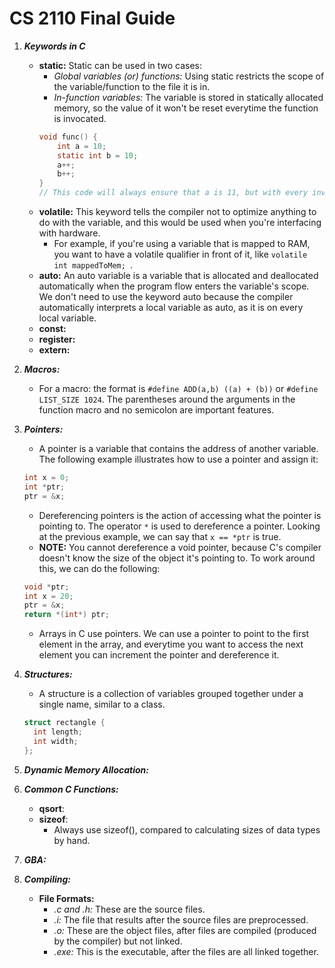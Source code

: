 # CS 2110 Final Guide
1. ***Keywords in C***
   * **static:** Static can be used in two cases:
       * *Global variables (or) functions:* Using static restricts the scope of the variable/function to the file it is in.
       * *In-function variables:* The variable is stored in statically allocated memory, so the value of it won't be reset everytime the function is invocated.
       ```c
       void func() {
           int a = 10;
           static int b = 10;
           a++;
           b++;
       }
       // This code will always ensure that a is 11, but with every invocation of func(), b increases one.
       ```
   * **volatile:** This keyword tells the compiler not to optimize anything to do with the variable, and this would be used when you're interfacing with hardware.
       * For example, if you're using a variable that is mapped to RAM, you want to have a volatile qualifier in front of it, like ```volatile int mappedToMem; ```.
   * **auto:** An auto variable is a variable that is allocated and deallocated automatically when the program flow enters the variable's scope. We don't need to use the keyword auto because the compiler automatically interprets a local variable as auto, as it is on every local variable.
   * **const:**
   * **register:**
   * **extern:**
   
2. ***Macros:***
    * For a macro: the format is ```#define ADD(a,b) ((a) + (b))``` or ```#define LIST_SIZE 1024```. The parentheses around the arguments in the function macro and no semicolon are important features.
    
3. ***Pointers:***
    * A pointer is a variable that contains the address of another variable. The following example illustrates how to use a pointer and assign it:
    ```c
    int x = 0;
    int *ptr;
    ptr = &x;
     ```
     * Dereferencing pointers is the action of accessing what the pointer is pointing to. The operator ```*``` is used to dereference a pointer. Looking at the previous example, we can say that ```x == *ptr``` is true. 
     * **NOTE:** You cannot dereference a void pointer, because C's compiler doesn't know the size of the object it's pointing to. To work around this, we can do the following:
     ```c
     void *ptr;
     int x = 20;
     ptr = &x;
     return *(int*) ptr;
     ```
     * Arrays in C use pointers. We can use a pointer to point to the first element in the array, and everytime you want to access the next element you can increment the pointer and dereference it.
     
4. ***Structures:***
    * A structure is a collection of variables grouped together under a single name, similar to a class. 
    ```c
    struct rectangle {
      int length;
      int width;
    };
    ```
5. ***Dynamic Memory Allocation:***

6. ***Common C Functions:***
    * **qsort**:
    * **sizeof**:
        * Always use sizeof(), compared to calculating sizes of data types by hand.

7. ***GBA:***

8. ***Compiling:***
    * **File Formats:**
        * *.c and .h:* These are the source files.
        * *.i:* The file that results after the source files are preprocessed.
        * *.o:* These are the object files, after files are compiled (produced by the compiler) but not linked.
        * *.exe:* This is the executable, after the files are all linked together.
        
